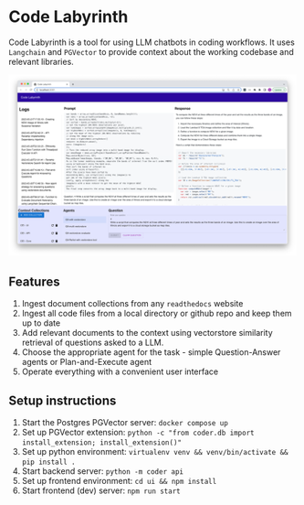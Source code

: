 # Code Labyrinth

Code Labyrinth is a tool for using LLM chatbots in coding workflows. 
It uses `Langchain` and `PGVector` to provide context about the working codebase and relevant libraries.

![img.png](docs/img.png)

## Features
1. Ingest document collections from any `readthedocs` website
2. Ingest all code files from a local directory or github repo and keep them up to date
3. Add relevant documents to the context using vectorstore similarity retrieval of questions asked to a LLM.
4. Choose the appropriate agent for the task - simple Question-Answer agents or Plan-and-Execute agent
5. Operate everything with a convenient user interface

## Setup instructions
1. Start the Postgres PGVector server: `docker compose up`
2. Set up PGVector extension: `python -c "from coder.db import install_extension; install_extension()"`
3. Set up python environment: `virtualenv venv && venv/bin/activate && pip install .`
4. Start backend server: `python -m coder api`
5. Set up frontend environment: `cd ui && npm install`
6. Start frontend (dev) server: `npm run start`
